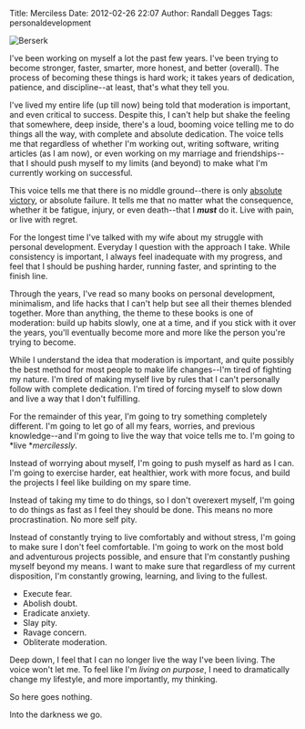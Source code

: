 Title: Merciless
Date: 2012-02-26 22:07
Author: Randall Degges
Tags: personaldevelopment


![Berserk][]

I've been working on myself a lot the past few years. I've been trying to become
stronger, faster, smarter, more honest, and better (overall). The process of
becoming these things is hard work; it takes years of dedication, patience, and
discipline--at least, that's what they tell you.

I've lived my entire life (up till now) being told that moderation is important,
and even critical to success. Despite this, I can't help but shake the feeling
that somewhere, deep inside, there's a loud, booming voice telling me to do
things all the way, with complete and absolute dedication. The voice tells me
that regardless of whether I'm working out, writing software, writing articles
(as I am now), or even working on my marriage and friendships--that I should
push myself to my limits (and beyond) to make what I'm currently working on
successful.

This voice tells me that there is no middle ground--there is only [absolute
victory][], or absolute failure. It tells me that no matter what the
consequence, whether it be fatigue, injury, or even death--that I ***must*** do
it. Live with pain, or live with regret.

For the longest time I've talked with my wife about my struggle with personal
development. Everyday I question with the approach I take. While consistency is
important, I always feel inadequate with my progress, and feel that I should be
pushing harder, running faster, and sprinting to the finish line.

Through the years, I've read so many books on personal development, minimalism,
and life hacks that I can't help but see all their themes blended together. More
than anything, the theme to these books is one of moderation: build up habits
slowly, one at a time, and if you stick with it over the years, you'll
eventually become more and more like the person you're trying to become.

While I understand the idea that moderation is important, and quite possibly the
best method for most people to make life changes--I'm tired of fighting my
nature. I'm tired of making myself live by rules that I can't personally follow
with complete dedication. I'm tired of forcing myself to slow down and live a
way that I don't fulfilling.

For the remainder of this year, I'm going to try something completely different.
I'm going to let go of all my fears, worries, and previous knowledge--and I'm
going to live the way that voice tells me to. I'm going to *live **mercilessly*.

Instead of worrying about myself, I'm going to push myself as hard as I can. I'm
going to exercise harder, eat healthier, work with more focus, and build the
projects I feel like building on my spare time.

Instead of taking my time to do things, so I don't overexert myself, I'm going
to do things as fast as I feel they should be done. This means no more
procrastination. No more self pity. 

Instead of constantly trying to live comfortably and without stress, I'm going
to make sure I don't feel comfortable. I'm going to work on the most bold and
adventurous projects possible, and ensure that I'm constantly pushing myself
beyond my means. I want to make sure that regardless of my current disposition,
I'm constantly growing, learning, and living to the fullest.

-   Execute fear.
-   Abolish doubt.
-   Eradicate anxiety.
-   Slay pity.
-   Ravage concern.
-   Obliterate moderation.

Deep down, I feel that I can no longer live the way I've been living. The voice
won't let me. To feel like I'm *living on purpose*, I need to dramatically
change my lifestyle, and more importantly, my thinking.

So here goes nothing.

Into the darkness we go.


  [Berserk]: http://getfile5.posterous.com/getfile/files.posterous.com/temp-2012-02-18/sjIczFItFDiwIcEECkfwyAspiblsGEwDmAngrskaeECnssjfJmEHEjFbHCnz/berserk.jpg.scaled696.jpg
  [absolute victory]: http://rdegges.com/absolute-victory "Absolute Victory"
